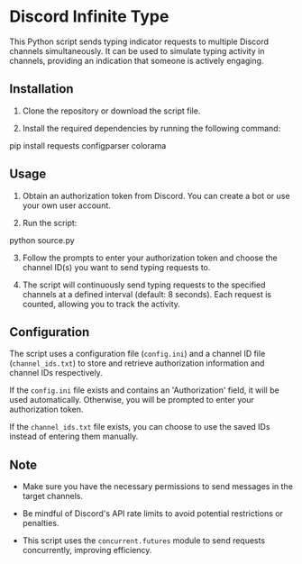 # Discord Infinite Type

This Python script sends typing indicator requests to multiple Discord channels simultaneously. It can be used to simulate typing activity in channels, providing an indication that someone is actively engaging.

## Installation

1. Clone the repository or download the script file.

2. Install the required dependencies by running the following command:

pip install requests configparser colorama

## Usage

1. Obtain an authorization token from Discord. You can create a bot or use your own user account.

2. Run the script:

python source.py

3. Follow the prompts to enter your authorization token and choose the channel ID(s) you want to send typing requests to.

4. The script will continuously send typing requests to the specified channels at a defined interval (default: 8 seconds). Each request is counted, allowing you to track the activity.

## Configuration

The script uses a configuration file (`config.ini`) and a channel ID file (`channel_ids.txt`) to store and retrieve authorization information and channel IDs respectively.

If the `config.ini` file exists and contains an 'Authorization' field, it will be used automatically. Otherwise, you will be prompted to enter your authorization token.

If the `channel_ids.txt` file exists, you can choose to use the saved IDs instead of entering them manually.

## Note

- Make sure you have the necessary permissions to send messages in the target channels.

- Be mindful of Discord's API rate limits to avoid potential restrictions or penalties.

- This script uses the `concurrent.futures` module to send requests concurrently, improving efficiency.
